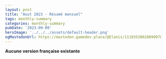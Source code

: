 ```yaml
---
layout: post
title: "Aout 2023 - Résumé mensuel"
tags: monthly-summary
categories: monthly-summary
pubDate: '2023-09-09'
heroImage: '../../../assets/default-header.png'
ogMastodonUrl: https://mastodon.gamedev.place/@Elanis/111035380280999786
---
```

<b>Aucune version française existante</b>
